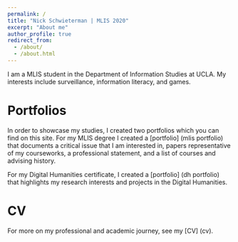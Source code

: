 ```yaml
---
permalink: /
title: "Nick Schwieterman | MLIS 2020"
excerpt: "About me"
author_profile: true
redirect_from: 
  - /about/
  - /about.html
---
```


I am a MLIS student in the Department of Information Studies at UCLA. My interests include surveillance, information literacy, and games. 

Portfolios
======
In order to showcase my studies, I created two portfolios which you can find on this site. For my MLIS degree I created a [portfolio] (mlis portfolio) that documents a critical issue that I am interested in, papers representative of my courseworks, a professional statement, and a list of courses and advising history.

For my Digital Humanities certificate, I created a [portfolio] (dh portfolio) that highlights my research interests and projects in the Digital Humanities.

CV
======
For more on my professional and academic journey, see my [CV] (cv).
